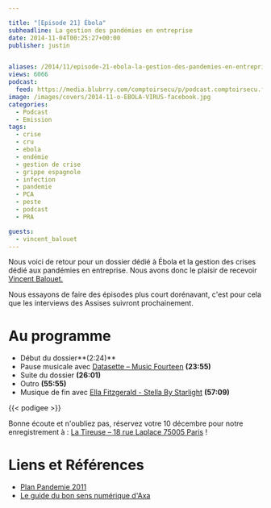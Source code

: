 ```yaml
---

title: "[Episode 21] Ébola"
subheadline: La gestion des pandémies en entreprise
date: 2014-11-04T00:25:27+00:00
publisher: justin


aliases: /2014/11/episode-21-ebola-la-gestion-des-pandemies-en-entreprise/
views: 6066
podcast:
  feed: https://media.blubrry.com/comptoirsecu/p/podcast.comptoirsecu.fr/CSEC.EP21.2014-11-03.PANDEMIE_EBOLA.mp3
image: /images/covers/2014-11-o-EBOLA-VIRUS-facebook.jpg
categories:
  - Podcast
  - Emission
tags:
  - crise
  - cru
  - ebola
  - endémie
  - gestion de crise
  - grippe espagnole
  - infection
  - pandemie
  - PCA
  - peste
  - podcast
  - PRA

guests:
  - vincent_balouet
---
```

Nous voici de retour pour un dossier dédié à Ébola et la gestion des crises dédié aux pandémies en entreprise. Nous avons donc le plaisir de recevoir [Vincent Balouet](https://plus.google.com/u/0/+VincentBalouet/)[.](https://plus.google.com/u/0/110251727190072935740?prsrc=4)

Nous essayons de faire des épisodes plus court dorénavant, c'est pour cela que les interviews des Assises suivront prochainement.

# Au programme

  * Début du dossier**(2:24)**
  * Pause musicale avec [Datasette – Music Fourteen](http://datassette.bandcamp.com/track/minus-fourteen) **(23:55)**
  * Suite du dossier **(26:01)**
  * Outro **(55:55)**
  * Musique de fin avec [Ella Fitzgerald - Stella By Starlight](http://www.discogs.com/Ella-Fitzgerald-Clap-Hands-Here-Comes-Charlie/master/324954) **(57:09)**


{{< podigee >}}


Bonne écoute et n'oubliez pas, réservez votre 10 décembre pour notre enregistrement à : [La Tireuse – 18 rue Laplace 75005 Paris](http://latireuse.fr/) !


# Liens et Références

- [Plan Pandemie 2011](http://www.sante.gouv.fr/plan-national-de-prevention-et-de-lutte-pandemie-grippale-2011.html)
- [Le guide du bon sens numérique d'Axa](http://www.axaprevention.fr/documents/fichiers_pdf/axa_guide_bsn.pdf)
